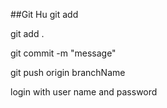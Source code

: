 ##Git Hu
git add

git add . 

git commit -m "message"

git push origin branchName

login with user name and password